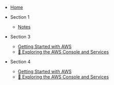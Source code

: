 * [Home](README.md)

* Section 1
  * [Notes](section1/notes.md)

* Section 3
  * [Getting Started with AWS](section3/notes.md)
  * [🧪 Exploring the AWS Console and Services](section3/labs.md)

* Section 4
  * [Getting Started with AWS](section4/notes.md)
  * [🧪 Exploring the AWS Console and Services](section4/labs.md)
